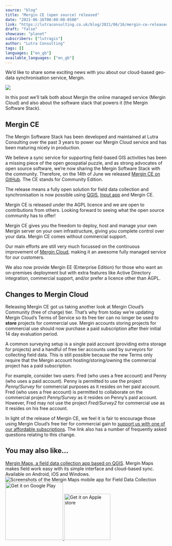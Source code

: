 ```yaml
---
source: "blog"
title: "Mergin CE (open source) released"
date: "2021-06-16T00:00:00-0500"
link: "https://lutraconsulting.co.uk/blog/2021/06/16/mergin-ce-released/"
draft: "false"
showcase: "planet"
subscribers: ["lutragis"]
author: "Lutra Consulting"
tags: []
languages: ["en_gb"]
available_languages: ["en_gb"]
---
```


<p>We’d like to share some exciting news with you about our cloud-based geo-data synchronisation service, Mergin.</p>

<p><img src="https://lutraconsulting.co.uk/img/Services_2.png" /></p>

<p>In this post we’ll talk both about Mergin the online managed service (Mergin Cloud) and also about the software stack that powers it (the Mergin Software Stack).</p>

<h2 id="mergin-ce">Mergin CE</h2>

<p>The Mergin Software Stack has been developed and maintained at Lutra Consulting over the past 3 years to power our Mergin Cloud service and has been maturing nicely in production.</p>

<p>We believe a sync service for supporting field-based GIS activities has been a missing piece of the open geospatial puzzle, and as strong advocates of open source software, we’re now sharing the Mergin Software Stack with the community. Therefore, on the 14th of June we released <a href="https://github.com/lutraconsulting/mergin">Mergin CE on GitHub</a>. The CE stands for Community Edition.</p>

<p>The release means a fully open solution for field data collection and synchronisation is now possible using <a href="https://www.qgis.org">QGIS</a>, <a href="https://merginmaps.com">Input app</a> and Mergin CE.</p>

<p>Mergin CE is released under the AGPL licence and we are open to contributions from others. Looking forward to seeing what the open source community has to offer!</p>

<p>Mergin CE gives you the freedom to deploy, host and manage your own Mergin server on your own infrastructure, giving you complete control over your data. Mergin CE comes without commercial support.</p>

<p>Our main efforts are still very much focussed on the continuous improvement of <a href="https://merginmaps.com/">Mergin Cloud</a>, making it an awesome fully managed service for our customers.</p>

<p>We also now provide Mergin EE (Enterprise Edition) for those who want an on-premises deployment but with extra features like Active Directory integration, commercial support, and/or prefer a licence other than AGPL.</p>

<h2 id="changes-to-mergin-cloud">Changes to Mergin Cloud</h2>

<p>Releasing Mergin CE got us taking another look at Mergin Cloud’s Community (free of charge) tier. That’s why from today we’re updating Mergin Cloud’s Terms of Service so its free tier can no longer be used to <strong>store</strong> projects for commercial use. Mergin accounts storing projects for commercial use should now purchase a paid subscription after their initial 14 day evaluation period.</p>

<p>A common surveying setup is a single paid account (providing extra storage for projects) and a handful of free tier accounts used by surveyors for collecting field data. This is still possible because the new Terms only require that the Mergin account hosting/storing/owning the commercial project has a paid subscription.</p>

<p>For example, consider two users: Fred (who uses a free account) and Penny (who uses a paid account). Penny is permitted to use the project <em>Penny/Survey</em> for commercial purposes as it resides on her paid account. Fred (who uses a free account) is permitted to collaborate on the commercial project <em>Penny/Survey</em> as it resides on Penny’s paid account. However, Fred may not use the project <em>Fred/Survey2</em> for commercial use as it resides on his free account.</p>

<p>In light of the release of Mergin CE, we feel it is fair to encourage those using Mergin Cloud’s free tier for commercial gain to <a href="https://merginmaps.com/pricing">support us with one of our affordable subscriptions</a>. The link also has a number of frequently asked questions relating to this change.</p>
    <div class="input-promo">
    <h2>You may also like...</h2>
    <a href="https://merginmaps.com">Mergin Maps, a field data collection app based on QGIS</a>. Mergin Maps makes field work easy with its simple interface and cloud-based sync. Available on Android, iOS and Windows.
    <img alt="Screenshots of the Mergin Maps mobile app for Field Data Collection" src="https://lutraconsulting.co.uk/img/posts/input_app_for_field_data_collection.jpg" /><br />
    <a href="https://play.google.com/store/apps/details?id=uk.co.lutraconsulting&amp;utm_source=lutra-atom&amp;utm_medium=lutra-blog-footer&amp;utm_campaign=input">
      <img alt="Get it on Google Play" src="https://play.google.com/intl/en_us/badges/images/generic/en_badge_web_generic.png" width="180px" />
    </a>
    <a href="https://apps.apple.com/us/app/input/id1478603559?ls=1&amp;utm_source=lutra-atom&amp;utm_medium=lutra-blog-footer&amp;utm_campaign=input">
      <img alt="Get it on Apple store" src="https://www.lutraconsulting.co.uk/img/posts/App_Store.svg" style="padding-top: 0px;" width="144px" />
    </a>
  </div>
